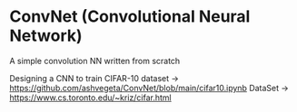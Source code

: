 # ConvNet (Convolutional Neural Network)
A simple convolution NN written from scratch

Designing a CNN to train CIFAR-10 dataset -> https://github.com/ashvegeta/ConvNet/blob/main/cifar10.ipynb
DataSet -> https://www.cs.toronto.edu/~kriz/cifar.html
